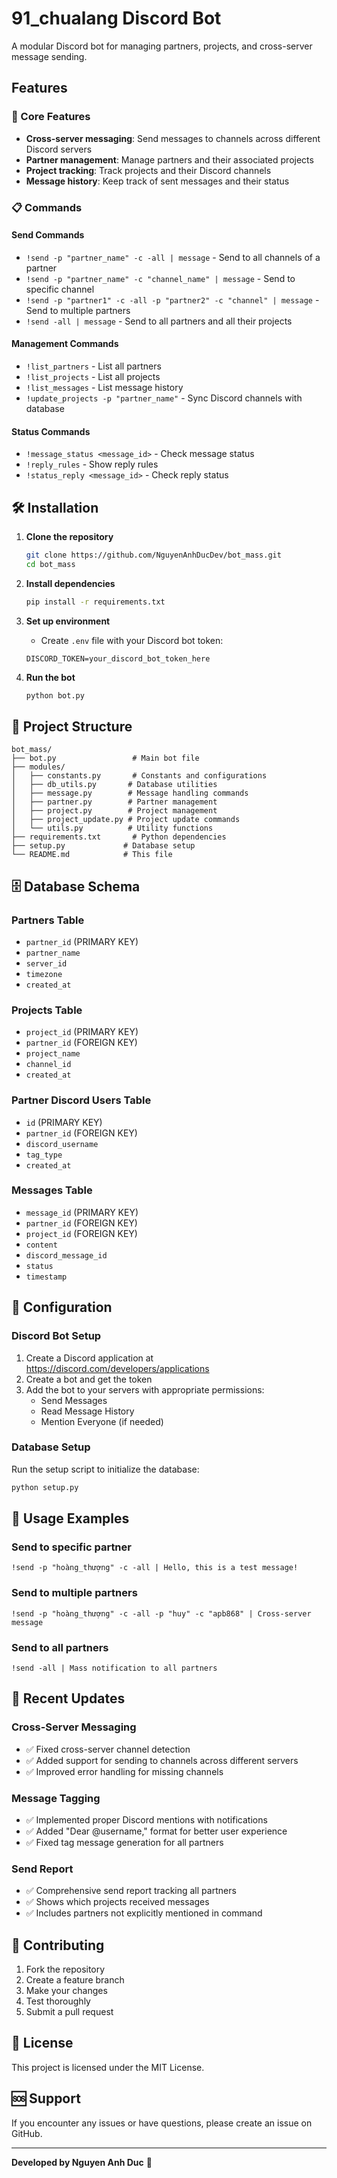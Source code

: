 # 91_chualang Discord Bot

A modular Discord bot for managing partners, projects, and cross-server message sending.

## Features

### 🚀 Core Features
- **Cross-server messaging**: Send messages to channels across different Discord servers
- **Partner management**: Manage partners and their associated projects
- **Project tracking**: Track projects and their Discord channels
- **Message history**: Keep track of sent messages and their status

### 📋 Commands

#### Send Commands
- `!send -p "partner_name" -c -all | message` - Send to all channels of a partner
- `!send -p "partner_name" -c "channel_name" | message` - Send to specific channel
- `!send -p "partner1" -c -all -p "partner2" -c "channel" | message` - Send to multiple partners
- `!send -all | message` - Send to all partners and all their projects

#### Management Commands
- `!list_partners` - List all partners
- `!list_projects` - List all projects
- `!list_messages` - List message history
- `!update_projects -p "partner_name"` - Sync Discord channels with database

#### Status Commands
- `!message_status <message_id>` - Check message status
- `!reply_rules` - Show reply rules
- `!status_reply <message_id>` - Check reply status

## 🛠️ Installation

1. **Clone the repository**
   ```bash
   git clone https://github.com/NguyenAnhDucDev/bot_mass.git
   cd bot_mass
   ```

2. **Install dependencies**
   ```bash
   pip install -r requirements.txt
   ```

3. **Set up environment**
   - Create `.env` file with your Discord bot token:
   ```
   DISCORD_TOKEN=your_discord_bot_token_here
   ```

4. **Run the bot**
   ```bash
   python bot.py
   ```

## 📁 Project Structure

```
bot_mass/
├── bot.py                 # Main bot file
├── modules/
│   ├── constants.py       # Constants and configurations
│   ├── db_utils.py       # Database utilities
│   ├── message.py        # Message handling commands
│   ├── partner.py        # Partner management
│   ├── project.py        # Project management
│   ├── project_update.py # Project update commands
│   └── utils.py          # Utility functions
├── requirements.txt       # Python dependencies
├── setup.py             # Database setup
└── README.md            # This file
```

## 🗄️ Database Schema

### Partners Table
- `partner_id` (PRIMARY KEY)
- `partner_name`
- `server_id`
- `timezone`
- `created_at`

### Projects Table
- `project_id` (PRIMARY KEY)
- `partner_id` (FOREIGN KEY)
- `project_name`
- `channel_id`
- `created_at`

### Partner Discord Users Table
- `id` (PRIMARY KEY)
- `partner_id` (FOREIGN KEY)
- `discord_username`
- `tag_type`
- `created_at`

### Messages Table
- `message_id` (PRIMARY KEY)
- `partner_id` (FOREIGN KEY)
- `project_id` (FOREIGN KEY)
- `content`
- `discord_message_id`
- `status`
- `timestamp`

## 🔧 Configuration

### Discord Bot Setup
1. Create a Discord application at https://discord.com/developers/applications
2. Create a bot and get the token
3. Add the bot to your servers with appropriate permissions:
   - Send Messages
   - Read Message History
   - Mention Everyone (if needed)

### Database Setup
Run the setup script to initialize the database:
```bash
python setup.py
```

## 📝 Usage Examples

### Send to specific partner
```
!send -p "hoàng_thượng" -c -all | Hello, this is a test message!
```

### Send to multiple partners
```
!send -p "hoàng_thượng" -c -all -p "huy" -c "apb868" | Cross-server message
```

### Send to all partners
```
!send -all | Mass notification to all partners
```

## 🔄 Recent Updates

### Cross-Server Messaging
- ✅ Fixed cross-server channel detection
- ✅ Added support for sending to channels across different servers
- ✅ Improved error handling for missing channels

### Message Tagging
- ✅ Implemented proper Discord mentions with notifications
- ✅ Added "Dear @username," format for better user experience
- ✅ Fixed tag message generation for all partners

### Send Report
- ✅ Comprehensive send report tracking all partners
- ✅ Shows which projects received messages
- ✅ Includes partners not explicitly mentioned in command

## 🤝 Contributing

1. Fork the repository
2. Create a feature branch
3. Make your changes
4. Test thoroughly
5. Submit a pull request

## 📄 License

This project is licensed under the MIT License.

## 🆘 Support

If you encounter any issues or have questions, please create an issue on GitHub.

---

**Developed by Nguyen Anh Duc** 🚀 
